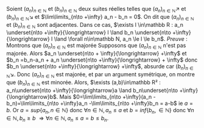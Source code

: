
Soient $(a_n)_{n\in\mathbb N}$ et $(b_n)_{n\in\mathbb N}$ deux suites réelles telles que $(a_n)_{n\in\mathbb N} \nearrow$ et $(b_n)_{n\in\mathbb N} \searrow$ et $\lim\limits_{n\to +\infty} a_n - b_n = 0$. On dit  que $(a_n)_{n\in\mathbb N}$ et $(b_n)_{n\in\mathbb N}$ sont adjacentes. Dans ce cas, $\exists l \in\mathbb R : a_n \underset{n\to +\infty}{\longrightarrow} l \land b_n \underset{n\to +\infty}{\longrightarrow} l \land \forall n\in\mathbb N, a_n \le l \le b_n$.
*Preuve* :
Montrons que $(a_n)_{n\in\mathbb N}$ est majorée
Supposons que $(a_n)_{n\in\mathbb N}$ n'est pas majorée. Alors $a_n \underset{n\to + \infty}{\longrightarrow} +\infty$ et $b_n =b_n-a_n + a_n \underset{n\to +\infty}{\longrightarrow} + \infty$ donc $b_n \underset{n\to +\infty}{\longrightarrow} +\infty$, absurde car $(b_n)_{n\in\mathbb N}  \searrow$.
Donc $(a_n)_{n\in\mathbb N}$ est majorée, et par un argument symétrique, on montre que $(b_n)_{n\in\mathbb N}$ est minorée.
Alors, $\exists (a,b)\in\mathbb R² : a_n\underset{n\to +\infty}{\longrightarrow}a \land b_n\underset{n\to +\infty}{\longrightarrow}b$. 
Mais $0=\lim\limits_{n\to +\infty}(a_n -b_n)=\lim\limits_{n\to +\infty}a_n -\lim\limits_{n\to +\infty}b_n = a-b$ ie $a=b$.
Or $a=sup\{a_n,n\in\mathbb N\}$ donc $\forall n\in\mathbb N, a_n \le a$ et $b=inf\{b_n,\in\mathbb N\}$ donc $\forall n\in\mathbb N, b_n \ge b$
$\Rightarrow \forall n\in\mathbb N, a_n \le a=b\le b_n$.